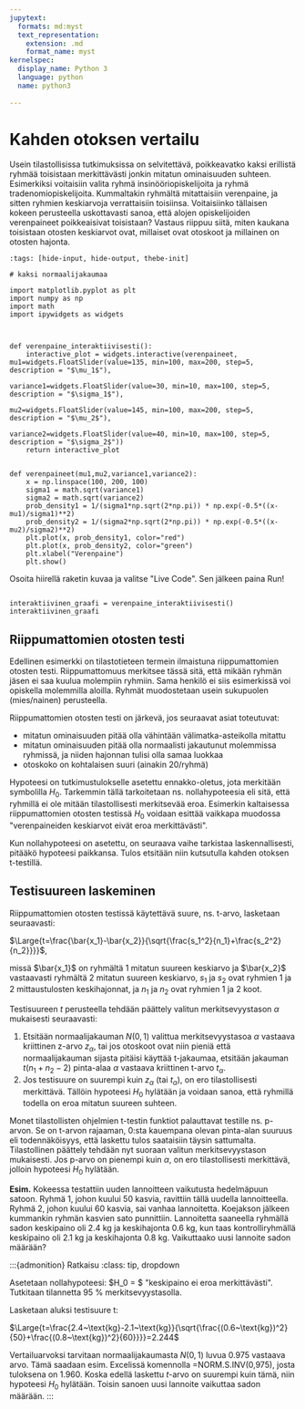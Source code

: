 ```yaml
---
jupytext:
  formats: md:myst
  text_representation:
    extension: .md
    format_name: myst
kernelspec:
  display_name: Python 3
  language: python
  name: python3
  
---
```


# Kahden otoksen vertailu

Usein tilastollisissa tutkimuksissa on selvitettävä, poikkeavatko kaksi erillistä ryhmää toisistaan merkittävästi jonkin mitatun ominaisuuden suhteen. Esimerkiksi voitaisiin valita ryhmä insinööriopiskelijoita ja ryhmä tradenomiopiskelijoita. Kummaltakin ryhmältä mitattaisiin verenpaine, ja sitten ryhmien keskiarvoja verrattaisiin toisiinsa. Voitaisiinko tällaisen kokeen perusteella uskottavasti sanoa, että alojen opiskelijoiden verenpaineet poikkeaisivat toisistaan? Vastaus riippuu siitä, miten kaukana toisistaan otosten keskiarvot ovat, millaiset ovat otoskoot ja millainen on otosten hajonta.


```{code-cell} ipython3
:tags: [hide-input, hide-output, thebe-init]

# kaksi normaalijakaumaa

import matplotlib.pyplot as plt
import numpy as np
import math
import ipywidgets as widgets



def verenpaine_interaktiivisesti():
    interactive_plot = widgets.interactive(verenpaineet, mu1=widgets.FloatSlider(value=135, min=100, max=200, step=5, description = "$\mu_1$"),
                                           variance1=widgets.FloatSlider(value=30, min=10, max=100, step=5, description = "$\sigma_1$"), 
                                           mu2=widgets.FloatSlider(value=145, min=100, max=200, step=5, description = "$\mu_2$"),
                                           variance2=widgets.FloatSlider(value=40, min=10, max=100, step=5, description = "$\sigma_2$"))                        
    return interactive_plot


def verenpaineet(mu1,mu2,variance1,variance2):
    x = np.linspace(100, 200, 100)
    sigma1 = math.sqrt(variance1)
    sigma2 = math.sqrt(variance2)
    prob_density1 = 1/(sigma1*np.sqrt(2*np.pi)) * np.exp(-0.5*((x-mu1)/sigma1)**2)
    prob_density2 = 1/(sigma2*np.sqrt(2*np.pi)) * np.exp(-0.5*((x-mu2)/sigma2)**2)
    plt.plot(x, prob_density1, color="red")
    plt.plot(x, prob_density2, color="green")
    plt.xlabel("Verenpaine")
    plt.show()

```

Osoita hiirellä raketin kuvaa ja valitse "Live Code". Sen jälkeen paina Run!

```{code-cell} ipython3

interaktiivinen_graafi = verenpaine_interaktiivisesti()
interaktiivinen_graafi

```

## Riippumattomien otosten testi

Edellinen esimerkki on tilastotieteen termein ilmaistuna riippumattomien otosten testi. Riippumattomuus merkitsee tässä sitä, että mikään ryhmän jäsen ei saa kuulua molempiin ryhmiin. Sama henkilö ei siis esimerkissä voi opiskella molemmilla aloilla. Ryhmät muodostetaan usein  sukupuolen (mies/nainen) perusteella.

Riippumattomien otosten testi on järkevä, jos seuraavat asiat toteutuvat:
- mitatun ominaisuuden pitää olla vähintään välimatka-asteikolla mitattu
- mitatun ominaisuuden pitää olla normaalisti jakautunut molemmissa ryhmissä, ja niiden hajonnan tulisi olla samaa luokkaa
- otoskoko on kohtalaisen suuri (ainakin 20/ryhmä)

Hypoteesi on tutkimustulokselle asetettu ennakko-oletus, jota merkitään symbolilla $H_0$. Tarkemmin tällä tarkoitetaan ns. nollahypoteesia eli sitä, että ryhmillä ei ole mitään tilastollisesti merkitsevää eroa. Esimerkin kaltaisessa riippumattomien otosten testissä $H_0$ voidaan esittää vaikkapa muodossa "verenpaineiden keskiarvot eivät eroa merkittävästi".

Kun nollahypoteesi on asetettu, on seuraava vaihe tarkistaa laskennallisesti, pitääkö hypoteesi paikkansa. Tulos etsitään niin kutsutulla kahden otoksen t-testillä.


## Testisuureen laskeminen

Riippumattomien otosten testissä käytettävä suure, ns. t-arvo, lasketaan seuraavasti:

$\Large{t=\frac{\bar{x_1}-\bar{x_2}}{\sqrt{\frac{s_1^2}{n_1}+\frac{s_2^2}{n_2}}}}$,

missä $\bar{x_1}$ on ryhmältä 1 mitatun suureen keskiarvo ja $\bar{x_2}$ vastaavasti ryhmältä 2 mitatun suureen keskiarvo, $s_1$ ja $s_2$ ovat ryhmien 1 ja 2 mittaustulosten keskihajonnat, ja $n_1$ ja $n_2$ ovat ryhmien 1 ja 2 koot.

Testisuureen $t$ perusteella tehdään päättely valitun merkitsevyystason $\alpha$ mukaisesti seuraavasti:

1) Etsitään normaalijakauman $N(0,1)$ valittua merkitsevyystasoa $\alpha$ vastaava kriittinen z-arvo $z_{\alpha}$, tai jos otoskoot ovat niin pieniä että normaalijakauman sijasta pitäisi käyttää t-jakaumaa, etsitään jakauman $t(n_1+n_2-2)$ pinta-alaa $\alpha$ vastaava kriittinen t-arvo $t_{\alpha}$.
2) Jos testisuure on suurempi kuin $z_{\alpha}$ (tai $t_{\alpha}$), on ero tilastollisesti merkittävä. Tällöin hypoteesi $H_0$ hylätään ja voidaan sanoa, että ryhmillä todella on eroa mitatun suureen suhteen.

Monet tilastollisten ohjelmien t-testin funktiot palauttavat testille ns. p-arvon. Se on t-arvon rajaaman, 0:sta kauempana olevan pinta-alan suuruus eli todennäköisyys, että laskettu tulos saataisiin täysin sattumalta. Tilastollinen päättely tehdään nyt suoraan valitun merkitsevyystason mukaisesti. Jos p-arvo on pienempi kuin $\alpha$, on ero tilastollisesti merkittävä, jolloin hypoteesi $H_0$ hylätään.

**Esim.** Kokeessa testattiin uuden lannoitteen vaikutusta hedelmäpuun satoon. Ryhmä 1, johon kuului 50 kasvia, ravittiin tällä uudella lannoitteella. Ryhmä 2, johon kuului 60 kasvia, sai vanhaa lannoitetta. Koejakson jälkeen kummankin ryhmän kasvien sato punnittiin.  Lannoitetta saaneella ryhmällä sadon keskipaino oli 2.4 kg ja keskihajonta 0.6 kg, kun taas kontrolliryhmällä keskipaino oli 2.1 kg ja keskihajonta 0.8 kg. Vaikuttaako uusi lannoite sadon määrään?

:::{admonition} Ratkaisu
:class: tip, dropdown

Asetetaan nollahypoteesi: $H_0 = $ "keskipaino ei eroa merkittävästi". Tutkitaan tilannetta 95 % merkitsevyystasolla.

Lasketaan aluksi testisuure t:

$\Large{t=\frac{2.4~\text{kg}-2.1~\text{kg}}{\sqrt{\frac{(0.6~\text{kg})^2}{50}+\frac{(0.8~\text{kg})^2}{60}}}}=2.244$

Vertailuarvoksi tarvitaan normaalijakaumasta $N(0,1)$ luvua 0.975 vastaava arvo. Tämä saadaan esim. Excelissä komennolla =NORM.S.INV(0,975), josta tuloksena on 1.960. Koska edellä laskettu $t$-arvo on suurempi kuin tämä, niin hypoteesi $H_0$ hylätään. Toisin sanoen uusi lannoite vaikuttaa sadon määrään.
:::